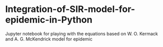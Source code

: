 # Integration-of-SIR-model-for-epidemic-in-Python
Jupyter notebook for playing with the equations based on W. O. Kermack and A. G. McKendrick model for epidemic

